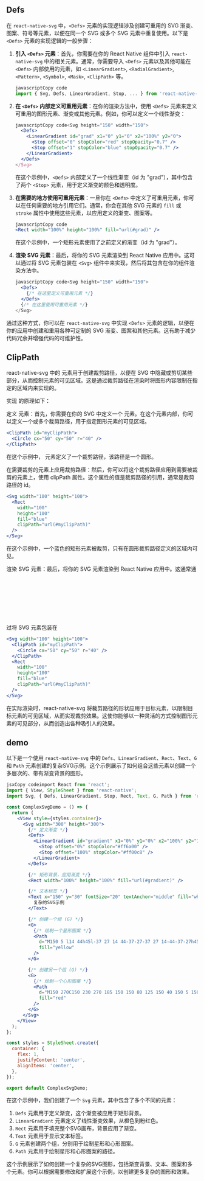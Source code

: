 ## Defs

在 `react-native-svg` 中，`<Defs>` 元素的实现逻辑涉及创建可重用的 SVG 渐变、图案、符号等元素，以便在同一个 SVG 或多个 SVG 元素中重复使用。以下是 `<Defs>` 元素的实现逻辑的一般步骤：

1. **引入 `<Defs>` 元素**：首先，你需要在你的 React Native 组件中引入 `react-native-svg` 中的相关元素。通常，你需要导入 `<Defs>` 元素以及其他可能在 `<Defs>` 内部使用的元素，如 `<LinearGradient>`, `<RadialGradient>`, `<Pattern>`, `<Symbol>`, `<Mask>`, `<ClipPath>` 等。

   ```jsx
   javascriptCopy code
   import { Svg, Defs, LinearGradient, Stop, ... } from 'react-native-svg';
   ```

2. **在 `<Defs>` 内部定义可重用元素**：在你的渲染方法中，使用 `<Defs>` 元素来定义可重用的图形元素、渐变或其他元素。例如，你可以定义一个线性渐变：

   ```jsx
   javascriptCopy code<Svg height="150" width="150">
     <Defs>
       <LinearGradient id="grad" x1="0" y1="0" x2="100%" y2="0">
         <Stop offset="0" stopColor="red" stopOpacity="0.7" />
         <Stop offset="1" stopColor="blue" stopOpacity="0.7" />
       </LinearGradient>
     </Defs>
   </Svg>
   ```

   在这个示例中，`<Defs>` 内部定义了一个线性渐变（id 为 "grad"），其中包含了两个 `<Stop>` 元素，用于定义渐变的颜色和透明度。

3. **在需要的地方使用可重用元素**：一旦你在 `<Defs>` 中定义了可重用元素，你可以在任何需要的地方引用它们。通常，你会在其他 SVG 元素的 `fill` 或 `stroke` 属性中使用这些元素，以应用定义的渐变、图案等。

   ```jsx
   javascriptCopy code
   <Rect width="100%" height="100%" fill="url(#grad)" />
   ```

   在这个示例中，一个矩形元素使用了之前定义的渐变（id 为 "grad"）。

4. **渲染 SVG 元素**：最后，将你的 SVG 元素渲染到 React Native 应用中。这可以通过将 SVG 元素包装在 `<Svg>` 组件中来实现，然后将其包含在你的组件渲染方法中。

   ```jsx
   javascriptCopy code<Svg height="150" width="150">
     <Defs>
       {/* 在这里定义可重用元素 */}
     </Defs>
     {/* 在这里使用可重用元素 */}
   </Svg>
   ```

通过这种方式，你可以在 `react-native-svg` 中实现 `<Defs>` 元素的逻辑，以便在你的应用中创建和重用各种可定制的 SVG 渐变、图案和其他元素。这有助于减少代码冗余并增强代码的可维护性。



## ClipPath

react-native-svg 中的 <ClipPath> 元素用于创建裁剪路径，以便在 SVG 中隐藏或剪切某些部分，从而控制元素的可见区域。这是通过裁剪路径在渲染时将图形内容限制在指定的区域内来实现的。

实现 <ClipPath> 的原理如下：

定义 <ClipPath> 元素：首先，你需要在你的 SVG 中定义一个 <ClipPath> 元素。在这个元素内部，你可以定义一个或多个裁剪路径，用于指定图形元素的可见区域。

```jsx
<ClipPath id="myClipPath">
  <Circle cx="50" cy="50" r="40" />
</ClipPath>
```

在这个示例中，<ClipPath> 元素定义了一个裁剪路径，该路径是一个圆形。

在需要裁剪的元素上应用裁剪路径：然后，你可以将这个裁剪路径应用到需要被裁剪的元素上，使用 clipPath 属性。这个属性的值是裁剪路径的引用，通常是裁剪路径的 id。

```jsx
<Svg width="100" height="100">
  <Rect
    width="100"
    height="100"
    fill="blue"
    clipPath="url(#myClipPath)"
  />
</Svg>
```

在这个示例中，一个蓝色的矩形元素被裁剪，只有在圆形裁剪路径定义的区域内可见。

渲染 SVG 元素：最后，将你的 SVG 元素渲染到 React Native 应用中。这通常通过将 SVG 元素包装在 <Svg> 组件中来实现。

```jsx
<Svg width="100" height="100">
  <ClipPath id="myClipPath">
    <Circle cx="50" cy="50" r="40" />
  </ClipPath>
  <Rect
    width="100"
    height="100"
    fill="blue"
    clipPath="url(#myClipPath)"
  />
</Svg>
```

在实际渲染时，react-native-svg 将裁剪路径的形状应用于目标元素，以限制目标元素的可见区域，从而实现裁剪效果。这使你能够以一种灵活的方式控制图形元素的可见部分，从而创造出各种吸引人的效果。



## demo

以下是一个使用 `react-native-svg` 中的 `Defs`、`LinearGradient`、`Rect`、`Text`、`G` 和 `Path` 元素创建的复杂SVG示例。这个示例展示了如何组合这些元素以创建一个多层次的、带有渐变背景的图形。

```jsx
jsxCopy codeimport React from 'react';
import { View, StyleSheet } from 'react-native';
import Svg, { Defs, LinearGradient, Stop, Rect, Text, G, Path } from 'react-native-svg';

const ComplexSvgDemo = () => {
  return (
    <View style={styles.container}>
      <Svg width="300" height="300">
        {/* 定义渐变 */}
        <Defs>
          <LinearGradient id="gradient" x1="0%" y1="0%" x2="100%" y2="100%">
            <Stop offset="0%" stopColor="#ff6a00" />
            <Stop offset="100%" stopColor="#ff00c8" />
          </LinearGradient>
        </Defs>

        {/* 矩形背景，应用渐变 */}
        <Rect width="100%" height="100%" fill="url(#gradient)" />

        {/* 文本标签 */}
        <Text x="150" y="30" fontSize="20" textAnchor="middle" fill="white">
          复杂的SVG示例
        </Text>

        {/* 创建一个组 (G) */}
        <G>
          {/* 绘制一个星形图案 */}
          <Path
            d="M150 5 l14 44h45l-37 27 14 44-37-27-37 27 14-44-37-27h45z"
            fill="yellow"
          />
        </G>

        {/* 创建另一个组 (G) */}
        <G>
          {/* 绘制一个心形图案 */}
          <Path
            d="M150 270C150 230 270 185 150 150 80 125 150 40 150 5 150 40 220 125 150 150 150 185 150 230 270 150 270"
            fill="red"
          />
        </G>
      </Svg>
    </View>
  );
};

const styles = StyleSheet.create({
  container: {
    flex: 1,
    justifyContent: 'center',
    alignItems: 'center',
  },
});

export default ComplexSvgDemo;
```

在这个示例中，我们创建了一个 `Svg` 元素，其中包含了多个不同的元素：

1. `Defs` 元素用于定义渐变，这个渐变被应用于矩形背景。
2. `LinearGradient` 元素定义了线性渐变效果，从橙色到粉红色。
3. `Rect` 元素用于填充整个SVG画布，背景应用了渐变。
4. `Text` 元素用于显示文本标签。
5. `G` 元素创建两个组，分别用于绘制星形和心形图案。
6. `Path` 元素用于绘制星形和心形图案的路径。

这个示例展示了如何创建一个复杂的SVG图形，包括渐变背景、文本、图案和多个元素。你可以根据需要修改和扩展这个示例，以创建更多复杂的图形和效果。

